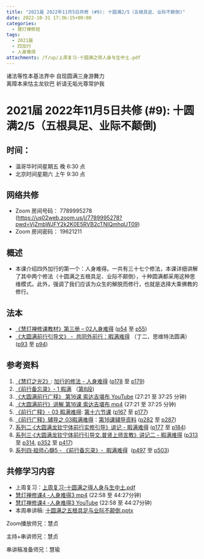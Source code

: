 ```yaml
---
title: "2021届 2022年11月5日共修 (#9): 十圆满2/5（五根具足、业际不颠倒)"
date: 2022-10-31 17:36:15+00:00
categories:
  - 慧灯禅修班
tags:
  - 2021届
  - 四加行
  - 人身难得
attachments: /f/up/上周复习-十圆满之得人身与生中土.pdf
---
```

<!--StartFragment-->

诸法等性本基法界中 自现圆满三身游舞力\
离障本来怙主龙钦巴 祈请无垢光尊常护我

# 2021届 2022年11月5日共修 (#9): 十圆满2/5（五根具足、业际不颠倒)

## 时间：

* 温哥华时间星期五 晚 6:30 点
* 北京时间星期六 上午 9:30 点

## 网络共修

* Zoom 房间号码： 7789995278 (<https://us02web.zoom.us/j/7789995278?pwd=VjZmbWJFY2k2K0E5RVB2cTNIQmhqUT09>)
* Zoom 房间密码： 19621211

## 概述

* 本课介绍四外加行的第一个：人身难得。一共有三十七个修法，本课详细讲解了其中两个修法（十圆满之五根具足、业际不颠倒），十种圆满都采用这种思维模式。此外，强调了我们应该为众生的解脱而修行，也就是选择大乘佛教的修行。

## 法本

* [《](https://huidengchanxiu.net/refs/qxgs/qxgs-03xm)[慧灯禅修课教材](https://huidengchanxiu.net/books/b3/3-02)[》](https://huidengchanxiu.net/books/dymqx/#%E4%B8%80%E6%9A%87%E6%BB%A1%E9%9A%BE%E5%BE%97)[第三册 – 02人身难得](https://huidengchanxiu.net/books/b3/3-02) ([p54](https://huidengchanxiu.net/books/b3/3-02/#p54) 至 [p55](https://huidengchanxiu.net/books/b3/3-02/#p55))[](https://huidengchanxiu.net/refs/qxgs/qxgs-03xm)
* [《](https://huidengchanxiu.net/refs/qxgs/qxgs-03xm)[大圆满前行引导文》 -  共同外前行：暇满难得](https://huidengchanxiu.net/books/dymqx/#%E4%B8%80%E6%9A%87%E6%BB%A1%E9%9A%BE%E5%BE%97) （丁二、思维特法圆满）([p93](https://huidengchanxiu.net/books/dymqx/#p93) 至 [p94](https://huidengchanxiu.net/books/dymqx/#p94))

## 参考资料

1. [《慧灯之光2》](https://huidengchanxiu.net/refs/hdzg/02): [加行的修法 - 人身难得](https://huidengchanxiu.net/refs/hdzg/02#%E5%8A%A0%E8%A1%8C%E7%9A%84%E4%BF%AE%E6%B3%95------%E4%BA%BA%E8%BA%AB%E9%9A%BE%E5%BE%97) ([p178](https://huidengchanxiu.net/refs/hdzg/02/#p178) 至 [p179](https://huidengchanxiu.net/refs/hdzg/02/#p179))
2. [《前行备忘录》- 1 暇满](https://huidengchanxiu.net/refs/qxbwl/qxxl4-01xm) （[第8段](https://huidengchanxiu.net/refs/qxbwl/qxxl4-01xm/#8))
3. [《大圆满前行广释》 第16课 索达吉堪布 YouTube](https://www.youtube.com/watch?v=0N-I_RyXhBo&t=89s) (27:21 至 37:25 分钟)
4. [《大圆满前行》讲解 第16课 索达吉堪布 mp4](http://huidengchanxiu.net/jmy/007-%e5%a4%a7%e5%9c%86%e6%bb%a1%e5%89%8d%e8%a1%8c%e5%b9%bf%e9%87%8a/007-%e5%89%8d%e8%a1%8c%e5%b9%bf%e9%87%8a%e8%a7%86%e9%a2%91/%e3%80%8a%e5%a4%a7%e5%9c%86%e6%bb%a1%e5%89%8d%e8%a1%8c%e3%80%8b%e8%ae%b2%e8%a7%a3%e7%ac%ac16%e8%af%be.mp4)  (27:21 至 37:25 分钟)
5. [《前行广释》- 03 暇满难得](https://huidengchanxiu.net/refs/qxgs/qxgs-03xm): [第十六节课](https://huidengchanxiu.net/refs/qxgs/qxgs-03xm/#%E7%AC%AC%E5%8D%81%E5%85%AD%E8%8A%82%E8%AF%BE) ([p167](https://huidengchanxiu.net/refs/qxgs/qxgs-03xm/#p167) 至 [p177](https://huidengchanxiu.net/refs/qxgs/qxgs-03xm/#p177))
6. [《前行广释》辅导之 03暇满难得](https://huidengchanxiu.net/refs/qxgs/fudao/qxgsfd-03xm)：[第16课辅导资料](https://huidengchanxiu.net/refs/qxgs/fudao/qxgsfd-03xm/#p224) ([p282](https://huidengchanxiu.net/refs/qxgs/fudao/qxgsfd-03xm/#p282) 至 [p287](https://huidengchanxiu.net/refs/qxgs/fudao/qxgsfd-03xm/#p287))
7. [系列二·《大圆满龙钦宁体前行实修引导》讲记 - 暇满难得](https://huidengchanxiu.net/refs/xmfw/s2-sxyd1-xmnd) ([p177](https://huidengchanxiu.net/refs/xmfw/s2-sxyd1-xmnd/#p177) 至 [p184](https://huidengchanxiu.net/refs/xmfw/s2-sxyd1-xmnd/#p184))
8. [系列三·《大圆满龙钦宁体前行引导文.普贤上师言教》讲记二 - 暇满难得](https://huidengchanxiu.net/refs/xmfw/s3-ydw2-xmnd) ([p313](https://huidengchanxiu.net/refs/xmfw/s3-ydw2-xmnd/#p313) 至 [p314](https://huidengchanxiu.net/refs/xmfw/s3-ydw2-xmnd/#p314), [p352](https://huidengchanxiu.net/refs/xmfw/s3-ydw2-xmnd/#p352) 至 [p417](https://huidengchanxiu.net/refs/xmfw/s3-ydw2-xmnd/#p417))
9. [系列四·祖师心髓5 - 《前行备忘录》-  暇满难得](https://huidengchanxiu.net/refs/xmfw/s4-zsxs5-qxbwl-xmnd)  ([p497](https://huidengchanxiu.net/refs/xmfw/s4-zsxs5-qxbwl-xmnd/#p497) 至 [p503](https://huidengchanxiu.net/refs/xmfw/s4-zsxs5-qxbwl-xmnd/#p503))

## **共修学习内容**

* 上周复习：[上周复习-十圆满之得人身与生中土.pdf](/f/up/上周复习-十圆满之得人身与生中土.pdf)
* [慧灯禅修课4 -人身难得3 mp4](http://huidengchanxiu.net/jmy/%E6%85%A7%E7%81%AF%E7%A6%85%E4%BF%AE%E8%AF%BE/%E6%85%A7%E7%81%AF%E7%A6%85%E4%BF%AE%E8%AF%BE%E7%AC%AC%E4%B8%89%E5%86%8C/02-3%20%e6%85%a7%e7%81%af%e7%a6%85%e4%bf%ae%e8%af%be4%20%e4%ba%ba%e8%ba%ab%e9%9a%be%e5%be%973.mp4) (22:58 至 44:27分钟)
* [慧灯禅修课4 -人身难得3 YouTube](https://www.youtube.com/watch?v=-7JA6qfmkDE&list=PLQU9iXcMduTfoo8rKZhj69k-OOas8C1Of&index=4) (22:58 至 44:27分钟)
* 本周串讲稿: [](https://www.huidengvan.com/f/up/%E5%8D%81%E5%9C%86%E6%BB%A1%E4%B9%8B%E5%BE%97%E4%BA%BA%E8%BA%AB%E4%B8%8E%E7%94%9F%E4%B8%AD%E5%9C%9F%E4%B8%B2%E8%AE%B2%E7%A8%BF.pdf)[十圆满之五根具足与业际不颠倒.pptx](/f/up/十圆满之五根具足与业际不颠倒.pptx)

Zoom播放师兄：慧贞

主持+串讲师兄：慧贞

串讲稿准备师兄：慧瑜